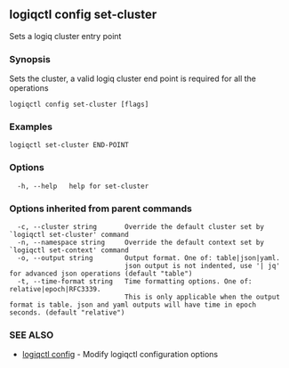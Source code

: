 ## logiqctl config set-cluster

Sets a logiq cluster entry point

### Synopsis


Sets the cluster, a valid logiq cluster end point is required for all the operations
		

```
logiqctl config set-cluster [flags]
```

### Examples

```
logiqctl set-cluster END-POINT
```

### Options

```
  -h, --help   help for set-cluster
```

### Options inherited from parent commands

```
  -c, --cluster string       Override the default cluster set by `logiqctl set-cluster' command
  -n, --namespace string     Override the default context set by `logiqctl set-context' command
  -o, --output string        Output format. One of: table|json|yaml. 
                             json output is not indented, use '| jq' for advanced json operations (default "table")
  -t, --time-format string   Time formatting options. One of: relative|epoch|RFC3339. 
                             This is only applicable when the output format is table. json and yaml outputs will have time in epoch seconds. (default "relative")
```

### SEE ALSO

* [logiqctl config](logiqctl_config.md)	 - Modify logiqctl configuration options

